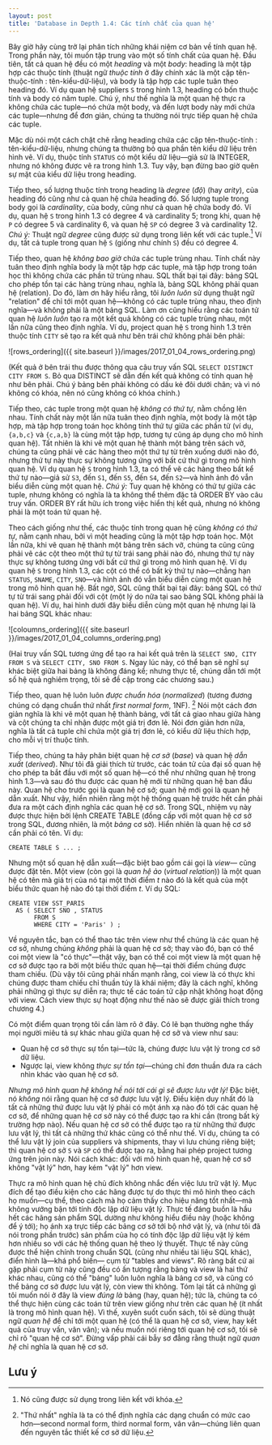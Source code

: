 ```yaml
---
layout: post
title: 'Database in Depth 1.4: Các tính chất của quan hệ'
---
```


Bây giờ hãy cùng trở lại phân tích những khái niệm cơ bản về tính quan hệ. Trong phần này, tôi muốn tập trung vào một số tính chất của quan hệ. Đầu tiên, tất cả quan hệ đều có một *heading* và một *body*: heading là một tập hợp các thuộc tính (thuật ngữ *thuộc tính* ở đây chính xác là một cặp tên-thuộc-tính : tên-kiểu-dữ-liệu), và body là tập hợp các tuple tuân theo heading đó. Ví dụ quan hệ suppliers `S` trong hình 1.3, heading có bốn thuộc tính và body có năm tuple. Chú ý, như thế nghĩa là một quan hệ thực ra không chứa các tuple&mdash;nó chứa một body, và đến lượt body này mới chứa các tuple&mdash;nhưng để đơn giản, chúng ta thường nói trực tiếp quan hệ chứa các tuple.

Mặc dù nói một cách chặt chẽ rằng heading chứa các cặp tên-thuộc-tính : tên-kiểu-dữ-liệu, nhưng chúng ta thường bỏ qua phần tên kiểu dữ liệu trên hình vẽ. Ví dụ, thuộc tính `STATUS` có một kiểu dữ liệu&mdash;giả sử là INTEGER, nhưng nó không được vẽ ra trong hình 1.3. Tuy vậy, bạn đừng bao giờ quên sự mặt của kiểu dữ liệu trong heading.

Tiếp theo, số lượng thuộc tính trong heading là *degree* (*độ*) (hay *arity*), của heading đó cũng như cả quan hệ chứa heading đó. Số lượng tuple trong body gọi là *cardinality*, của body, cũng như cả quan hệ chứa body đó. Ví dụ, quan hệ `S` trong hình 1.3 có degree 4 và cardinality 5; trong khi, quan hệ `P` có degree 5 và cardinality 6, và quan hệ `SP` có degree 3 và cardinality 12. *Chú ý:* Thuật ngữ *degree* cũng được sử dụng trong liên kết với các tuple.[^degree] Ví dụ, tất cả tuple trong quan hệ `S` (giống như chính `S`) đều có degree 4.

Tiếp theo, quan hệ *không bao giờ* chứa các tuple trùng nhau. Tính chất này tuân theo định nghĩa body là một tập hợp các tuple, mà tập hợp trong toán học thì không chứa các phần tử trùng nhau. SQL thất bại tại đây: bảng SQL cho phép tồn tại các hàng trùng nhau, nghĩa là, bảng SQL không phải quan hệ (relation). Do đó, làm ơn hãy hiểu rằng, tôi *luôn luôn* sử dụng thuật ngữ "relation" để chỉ tới một quan hệ&mdash;không có các tuple trùng nhau, theo định nghĩa&mdash;và không phải là một bảng SQL. Làm ơn cũng hiểu rằng các toán tử quan hệ *luôn luôn* tạo ra một kết quả không có các tuple trùng nhau, một lần nữa cũng theo định nghĩa.  Ví dụ, project quan hệ `S` trong hình 1.3 trên thuộc tính `CITY` sẽ tạo ra kết quả như bên trái chứ không phải bên phải:

![rows_ordering]({{ site.baseurl }}/images/2017_01_04_rows_ordering.png)

(Kết quả ở bên trái thu được thông qua câu truy vấn SQL `SELECT DISTINCT CITY FROM S`. Bỏ qua DISTINCT sẽ dẫn đến kết quả không có tính quan hệ như bên phải. Chú ý bảng bên phải không có dấu kẻ đôi dưới chân; và vì nó không có khóa, nên nó cũng không có khóa chính.)

Tiếp theo, các tuple trong một quan hệ *không có thứ tự*, nằm chồng lên nhau. Tính chất này một lần nữa tuân theo định nghĩa, một body là một tập hợp, mà tập hợp trong toán học không tính thứ tự giữa các phần tử (ví dụ, `{a,b,c}` và `{c,a,b}` là cùng một tập hợp, tương tự cũng áp dụng cho mô hình quan hệ). Tất nhiên là khi vẽ một quan hệ thành một bảng trên sách vở, chúng ta cũng phải vẽ các hàng theo một thứ tự từ trên xuống dưới nào đó, nhưng thứ tự này thực sự không tương ứng với bất cứ thứ gì trong mô hình quan hệ. Ví dụ quan hệ `S` trong hình 1.3, ta có thể vẽ các hàng theo bất kể thứ tự nào&mdash;giả sử `S3`, đến `S1`, đến `S5`, đến `S4`, đến `S2`&mdash;và hình ảnh đó vẫn biểu diễn cùng một quan hệ. *Chú ý:* Tuy quan hệ không có thứ tự giữa các tuple, nhưng không có nghĩa là ta không thể thêm đặc tả ORDER BY vào câu truy vấn. ORDER BY rất hữu ích trong việc hiển thị kết quả, nhưng nó không phải là một toán tử quan hệ.

Theo cách giống như thế, các thuộc tính trong quan hệ cũng *không có thứ tự*, nằm cạnh nhau, bởi vì một heading cũng là một tập hợp toán học. Một lần nữa, khi vẽ quan hệ thành một bảng trên sách vở, chúng ta cũng cũng phải vẽ các cột theo một thứ tự từ trái sang phải nào đó, nhưng thứ tự này thực sự không tương ứng với bất cứ thứ gì trong mô hình quan hệ. Ví dụ quan hệ `S` trong hình 1.3, các cột có thể có bất kỳ thứ tự nào&mdash;chẳng hạn `STATUS`, `SNAME`, `CITY`, `SNO`&mdash;và hình ảnh đó vẫn biểu diễn cùng một quan hệ trong mô hình quan hệ. Bất ngờ, SQL cũng thất bại tại đây: bảng SQL có thứ tự từ trái sang phải đối với cột (một lý do nữa tại sao bảng SQL không phải là quan hệ). Ví dụ, hai hình dưới đây biểu diễn cùng một quan hệ nhưng lại là hai bảng SQL khác nhau:

![coloumns_ordering]({{ site.baseurl }}/images/2017_01_04_columns_ordering.png)

(Hai truy vấn SQL tương ứng để tạo ra hai kết quả trên là `SELECT SNO, CITY FROM S` và `SELECT CITY, SNO FROM S`. Ngay lúc này, có thể bạn sẽ nghĩ sự khác biệt giữa hai bảng là không đáng kể; nhưng thực tế, chúng dẫn tới một số hệ quả nghiêm trọng, tôi sẽ đề cập trong các chương sau.)

Tiếp theo, quan hệ luôn luôn *được chuẩn hóa* (*normalized*) (tương đương chúng có dạng chuẩn thứ nhất *first normal form*, 1NF). [^first-normal-form] Nói một cách đơn giản nghĩa là khi vẽ một quan hệ thành bảng, với tất cả giao nhau giữa hàng và cột chúng ta chỉ nhận được một giá trị đơn lẻ. Nói đơn giản hơn nữa, nghĩa là tất cả tuple chỉ chứa một giá trị đơn lẻ, có kiểu dữ liệu thích hợp, cho mỗi vị trí thuộc tính.

Tiếp theo, chúng ta hãy phân biệt quan hệ *cơ sở* (*base*) và quan hệ *dẫn xuất* (*derived*). Như tôi đã giải thích từ trước, các toán tử của đại số quan hệ cho phép ta bắt đầu với một số quan hệ&mdash;có thể như những quan hệ trong hình 1.3&mdash;và sau đó thu được các quan hệ mới từ những quan hệ ban đầu này. Quan hệ cho trước gọi là quan hệ cơ sở; quan hệ mới gọi là quan hệ dẫn xuất. Như vậy, hiển nhiên rằng một hệ thống quan hệ trước hết cần phải đưa ra một cách định nghĩa các quan hệ cơ sở. Trong SQL, nhiệm vụ này được thực hiện bởi lệnh CREATE TABLE (đồng cấp với một quan hệ cơ sở trong SQL, đương nhiên, là một *bảng* cơ sở). Hiển nhiên là quan hệ cơ sở cần phải có tên. Ví dụ:

```
CREATE TABLE S ... ;
```

Nhưng một số quan hệ dẫn xuất&mdash;đặc biệt bao gồm cái gọi là *view*&mdash; cũng được đặt tên. Một view (còn gọi là *quan hệ ảo* (*virtual relation*)) là một quan hệ có tên mà giá trị của nó tại một thời điểm *t* nào đó là kết quả của một biểu thức quan hệ nào đó tại thời điểm *t*. Ví dụ SQL:

```
CREATE VIEW SST_PARIS
  AS ( SELECT SNO , STATUS
       FROM S
       WHERE CITY = 'Paris' ) ;
```

Về nguyên tắc, bạn có thể thao tác trên view như thể chúng là các quan hệ cơ sở, nhưng chúng *không* phải là quan hệ cơ sở; thay vào đó, bạn có thể coi một view là "có thực"&mdash;thật vậy, bạn có thể coi một view là một quan hệ cơ sở được tạo ra bởi một biểu thức quan hệ&mdash;tại thời điểm chúng được tham chiếu. (Dù vậy tôi cũng phải nhấn mạnh rằng, coi view là có thực khi chúng được tham chiếu chỉ thuần túy là khái niệm; đây là cách nghĩ, không phải những gì thực sự diễn ra; thực tế các toán tử cập nhật không hoạt động với view. Cách view thực sự hoạt động như thế nào sẽ được giải thích trong chương 4.)

Có một điểm quan trọng tôi cần làm rõ ở đây. Có lẽ bạn thường nghe thấy mọi người miêu tả sự khác nhau giữa quan hệ cơ sở và view như sau:

 * Quan hệ cơ sở thực sự tồn tại&mdash;tức là, chúng được lưu vật lý trong cơ sở dữ liệu.
 * Ngược lại, view không *thực sự tồn tại*&mdash;chúng chỉ đơn thuần đưa ra cách nhìn khác vào quan hệ cơ sở.

*Nhưng mô hình quan hệ không hề nói tới cái gì sẽ được lưu vật lý!* Đặc biệt, nó *không* nói rằng quan hệ cơ sở được lưu vật lý. Điều kiện duy nhất đó là tất cả những thứ được lưu vật lý phải có một ánh xạ nào đó tới các quan hệ cơ sở, để những quan hệ cơ sở này có thể được tạo ra khi cần (trong bất kỳ trường hợp nào). Nếu quan hệ cơ sở có thể được tạo ra từ những thứ được lưu vật lý, thì tất cả những thứ khác cũng có thể như thế. Ví dụ, chúng ta có thể lưu vật lý join của suppliers và shipments, thay vì lưu chúng riêng biệt; thì quan hệ cơ sở `S` và `SP` có thể được tạo ra, bằng hai phép project tương ứng trên join này. Nói cách khác: đối với mô hình quan hệ, quan hệ cơ sở không "vật lý" hơn, hay kém "vật lý" hơn view.

Thực ra mô hình quan hệ chủ đích không nhắc đến việc lưu trữ vật lý. Mục đích để tạo điều kiện cho các hãng được tự do thực thi mô hình theo cách họ muốn&mdash;cụ thể, theo cách mà họ cảm thấy cho hiệu năng tốt nhất&mdash;mà không vướng bận tới tính độc lập dữ liệu vật lý. Thực tế đáng buồn là hầu hết các hãng sản phẩm SQL dường như không hiểu điều này (hoặc không để ý tới); họ ánh xạ trực tiếp các bảng cơ sở tới bộ nhớ vật lý, và (như tôi đã nói trong phần trước) sản phẩm của họ có tính độc lập dữ liệu vật lý kém hơn nhiều so với các hệ thống quan hệ theo lý thuyết. Thực tế này cũng được thể hiện chính trong chuẩn SQL (cũng như nhiều tài liệu SQL khác), điển hình là&mdash;khá phổ biến&mdash; cụm từ "tables and views". Rõ ràng bất cứ ai gặp phải cụm từ này cũng đều có ấn tượng rằng bảng và view là hai thứ khác nhau, cũng có thể "bảng" luôn luôn nghĩa là bảng cơ sở, và cũng có thể bảng cơ sở được lưu vật lý, còn view thì không. Tóm lại tất cả những gì tôi muốn nói ở đây là view *đúng là* bảng (hay, quan hệ); tức là, chúng ta có thể thực hiện cùng các toán tử trên view giống như trên các quan hệ (ít nhất là trong mô hình quan hệ). Vì thế, xuyên suốt cuốn sách, tôi sẽ dùng thuật ngữ *quan hệ* để chỉ tới một quan hệ (có thể là quan hệ cơ sở, view, hay kết quả của truy vấn, vân vân); và nếu muốn nói riêng tới quan hệ cơ sở, tối sẽ chỉ rõ "quan hệ cơ sở". Đừng vấp phải cái bẫy sơ đẳng rằng thuật ngữ *quan hệ* chỉ nghĩa là quan hệ cơ sở.

## Lưu ý

[^degree]: Nó cũng được sử dụng trong liên kết với khóa.
[^first-normal-form]:  "Thứ nhất" nghĩa là ta có thể định nghĩa các dạng chuẩn có mức cao hơn&mdash;second normal form, third normal form, vân vân&mdash;chúng liên quan đến nguyên tắc thiết kế cơ sở dữ liệu.